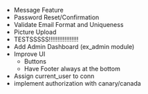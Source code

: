 * Message Feature
* Password Reset/Confirmation
* Validate Email Format and Uniqueness
* Picture Upload
* TESTSSSSS!!!!!!!!!!!!!!!!!
* Add Admin Dashboard (ex_admin module)
* Improve UI
  * Buttons
  * Have Footer always at the bottom
* Assign current_user to conn
* implement authorization with canary/canada
